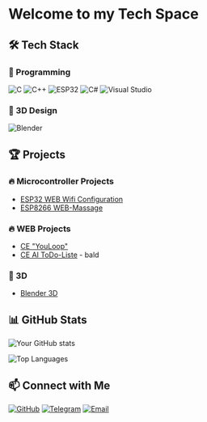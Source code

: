 # Welcome to my Tech Space

## 🛠️ Tech Stack

### 🔌 Programming
![C](https://img.shields.io/badge/C-00599C?style=flat&logo=c&logoColor=white) ![C++](https://img.shields.io/badge/C%2B%2B-00599C?style=flat&logo=c%2B%2B&logoColor=white) ![ESP32](https://img.shields.io/badge/ESP32-000000?style=flat&logo=espressif&logoColor=white)
![C#](https://img.shields.io/badge/C%23-239120?style=flat&logo=csharp&logoColor=white) ![Visual Studio](https://img.shields.io/badge/Visual%20Studio-5C2D91?style=flat&logo=visualstudio&logoColor=white)

### 🎨 3D Design
![Blender](https://img.shields.io/badge/Blender-F5792A?style=flat&logo=blender&logoColor=white)

## 🏆 Projects

### 🔥 Microcontroller Projects
- [ESP32 WEB Wifi Configuration](https://github.com/Lognix/WIFIConfig_ESP32/)
- [ESP8266 WEB-Massage](https://github.com/ESP8266_WEBMassage)

### 🔥 WEB Projects
- [CE "YouLoop"](https://github.com/Lognix/CE_YouTube-Loop/)
- [CE AI ToDo-Liste](https://github.com/CE_AI-ToDo-Liste/) - bald

### 🎨 3D 
- [Blender 3D](https://github.com/lognix/3D_Blender)

## 📊 GitHub Stats

![Your GitHub stats](https://github-readme-stats.vercel.app/api?username=lognix&show_icons=true&theme=radical)

![Top Languages](https://github-readme-stats.vercel.app/api/top-langs/?username=lognix&layout=compact&theme=radical)

## 📫 Connect with Me
[![GitHub](https://img.shields.io/badge/GitHub-181717?style=flat&logo=github&logoColor=white)](https://github.com/lognix)  [![Telegram](https://img.shields.io/badge/Telegram-26A5E4?style=flat&logo=telegram&logoColor=white)](https://t.me/lognixpro)  [![Email](https://img.shields.io/badge/Email-D14836?style=flat&logo=gmail&logoColor=white)](mailto:lognixpro@gmail.com)
